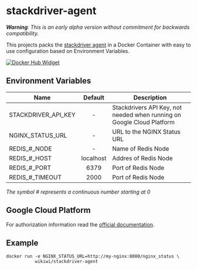 # stackdriver-agent
*__Warning__: This is an early alpha version without commitment for backwards compatibility.*

This projects packs the [stackdriver agent](https://cloud.google.com/monitoring/agent/install-agent) in a Docker Container with easy to use configuration based on Environment Variables.

[![Docker Hub Widget]][Docker Hub]

[Docker Hub]: https://hub.docker.com/r/wikiwi/stackdriver-agent
[Docker Hub Widget]: https://img.shields.io/docker/pulls/wikiwi/stackdriver-agent.svg

## Environment Variables
| Name                   | Default                  | Description                                                            |
| ---------------------- |:------------------------:| ---------------------------------------------------------------------- |
| STACKDRIVER_API_KEY    | -                        | Stackdrivers API Key, not needed when running on Google Cloud Platform |
| NGINX_STATUS_URL       | -                        | URL to the NGINX Status URL                                            |
| REDIS_#_NODE           | -                        | Name of Redis Node                                                     |
| REDIS_#_HOST           | localhost                | Addres of Redis Node                                                   |
| REDIS_#_PORT           | 6379                     | Port of Redis Node                                                     |
| REDIS_#_TIMEOUT        | 2000                     | Port of Redis Node                                                     |

_The symbol # represents a continuous number starting at 0_

## Google Cloud Platform
For authorization information read the [official documentation](https://cloud.google.com/monitoring/agent/install-agent).

## Example

    docker run -e NGINX_STATUS_URL=http://my-nginx:8080/nginx_status \
               wikiwi/stackdriver-agent

